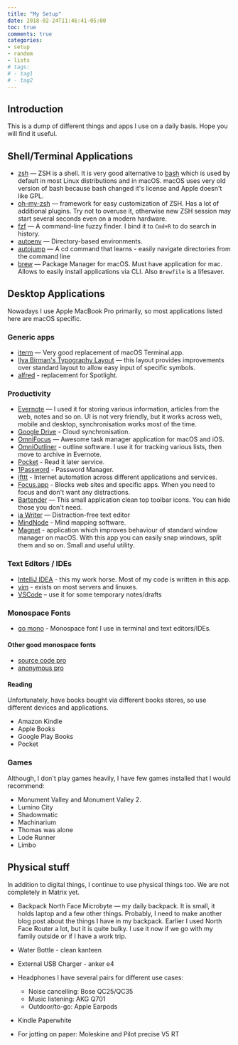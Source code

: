 ```yaml
---
title: "My Setup"
date: 2018-02-24T11:46:41-05:00
toc: true
comments: true
categories:
- setup
- random
- lists
# tags:
# - tag1
# - tag2
---
```

## Introduction
This is a dump of different things and apps I use on a daily basis.
Hope you will find it useful.

## Shell/Terminal Applications
* [zsh](http://zsh.sourceforge.net/) — ZSH is a shell. It is very good alternative to [bash](https://www.gnu.org/software/bash/) which is used by default in most Linux distributions and in macOS. macOS uses very old version of bash because bash changed it's license and Apple doesn't like GPL.
* [oh-my-zsh](http://ohmyz.sh/) — framework for easy customization of ZSH. Has a lot of additional plugins. Try not to overuse it, otherwise new ZSH session may start several seconds even on a modern hardware.
* [fzf](https://github.com/junegunn/fzf) — A command-line fuzzy finder. I bind it to `Cmd+R` to do search in history.
* [autoenv](https://github.com/kennethreitz/autoenv) — Directory-based environments.
* [autojump](https://github.com/wting/autojump) — A cd command that learns - easily navigate directories from the command line
* [brew](https://brew.sh/) — Package Manager for macOS. Must have application for mac. Allows to easily install applications via CLI. Also `Brewfile` is a lifesaver.

## Desktop Applications

Nowadays I use Apple MacBook Pro primarily, so most applications listed here are macOS specific.

### Generic apps
* [iterm](https://www.iterm2.com/) — Very good replacement of macOS Terminal.app.
* [Ilya Birman's Typography Layout](http://ilyabirman.ru/projects/typography-layout/) — this layout provides improvements over standard layout to allow easy input of specific symbols.
* [alfred](https://www.alfredapp.com/) - replacement for Spotlight.

### Productivity

* [Evernote](https://evernote.com/) — I used it for storing various information, articles from the web, notes and so on. UI is not very friendly, but it works across web, mobile and desktop, synchronisation works most of the time.
* [Google Drive](https://drive.google.com/) - Cloud synchronisation.
* [OmniFocus](https://www.omnigroup.com/omnifocus) — Awesome task manager application for macOS and iOS.
* [OmniOutliner](https://www.omnigroup.com/omnioutliner) - outline software. I use it for tracking various lists, then move to archive in Evernote.
* [Pocket](https://getpocket.com/) - Read it later service.
* [1Password](https://1password.com/) - Password Manager.
* [ifttt](https://ifttt.com/) - Internet automation across different applications and services.
* [Focus.app](https://heyfocus.com/) - Blocks web sites and specific apps. When you need to focus and don't want any distractions.
* [Bartender](https://www.macbartender.com/) — This small application clean top toolbar icons. You can hide those you don't need.
* [ia Writer](https://ia.net/writer/) — Distraction-free text editor
* [MindNode](https://mindnode.com) - Mind mapping software.
* [Magnet](http://magnet.crowdcafe.com/) - application which improves behaviour of standard window manager on macOS. With this app you can easily snap windows, split them and so on. Small and useful utility.


### Text Editors / IDEs

* [IntelliJ IDEA](https://www.jetbrains.com/idea/) - this my work horse. Most of my code is written in this app.
* [vim](https://www.vim.org) - exists on most servers and linuxes.
* [VSCode](https://code.visualstudio.com) – use it for some temporary notes/drafts

### Monospace Fonts
* [go mono](https://fontlibrary.org/en/font/go-mono) - Monospace font I use in terminal and text editors/IDEs.

#### Other good monospace fonts
* [source code pro](https://github.com/adobe-fonts/source-code-pro)
* [anonymous pro](https://fonts.google.com/specimen/Anonymous+Pro)

#### Reading
Unfortunately, have books bought via different books stores, so use different devices and applications.

* Amazon Kindle
* Apple Books
* Google Play Books
* Pocket

### Games
Although, I don't play games heavily, I have few games installed that I would recommend:

* Monument Valley and Monument Valley 2.
* Lumino City
* Shadowmatic
* Machinarium
* Thomas was alone
* Lode Runner
* Limbo

## Physical stuff

In addition to digital things, I continue to use physical things too. We are not completely in Matrix yet.

* Backpack North Face Microbyte — my daily backpack. It is small, it holds laptop and a few other things. Probably, I need to make another blog post about the things I have in my backpack. Earlier I used North Face Router a lot, but it is quite bulky. I use it now if we go with my family outside or if I have a work trip.
* Water Bottle - clean kanteen
* External USB Charger - anker e4
* Headphones
I have several pairs for different use cases:
    * Noise cancelling: Bose QC25/QC35
    * Music listening: AKG Q701
    * Outdoor/to-go: Apple Earpods

* Kindle Paperwhite
* For jotting on paper: Moleskine and Pilot precise V5 RT
